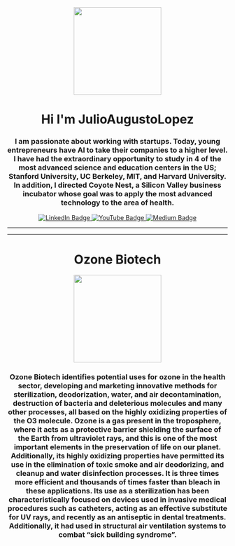 <div id="header" align="center">
<img src="https://media3.giphy.com/media/ZaWIVLcGf8lqHK2rHq/giphy.gif?cid=5e214886e4xuwc1u2imdzt2eajy0etoy6rii8wgtahg2c7jn&rid=giphy.gif&ct=g" width=200 />
<h1 align="center">   Hi I'm JulioAugustoLopez</h1>
<h3 align="center">I am passionate about working with startups. Today, young entrepreneurs have AI to take their companies to a higher level. I have had the extraordinary opportunity to study in 4 of the most advanced science and education centers in the US; Stanford University, UC Berkeley, MIT, and Harvard University. In addition, I directed Coyote Nest, a Silicon Valley business incubator whose goal was to apply the most advanced technology to the area of health.</h3>

</div>



<div id="badges" align="center">
     <a href="https://www.linkedin.com/in/julio-lopez-b557082b/" target="_blank">
         <img src="https://img.shields.io/badge/LinkedIn-Julio%20Lopez-blue"
              alt="LinkedIn Badge" />
  </a>
  <a href="https://youtu.be/WS5lXuDuRVM" target="_blank">
         <img src="https://img.shields.io/youtube/views/WS5lXuDuRVM?color=red&label=YouTube&style=social"
              alt="YouTube Badge" />
  </a>
  <a href="https://medium.com/@cdn.ceo" target="_blank">
         <img src="https://img.shields.io/badge/Medium-Julio%20Lopez-lightgrey"
              alt="Medium Badge" />
  </a>
  </div>

---
---
<div id="header" align="center">
<h1 align="center">   Ozone Biotech</h1>
<img src="https://img.shields.io/youtube/views/Cbic1IndEZU?label=Ozone%20Biotech&logo=YouTube&style=social" width=200 />

<h3 align="center">Ozone Biotech identifies potential uses for ozone in the health sector, developing and marketing innovative methods for sterilization, deodorization, water, and air decontamination, destruction of bacteria and deleterious molecules and many other processes, all based on the highly oxidizing properties of the O3 molecule. Ozone is a gas present in the troposphere, where it acts as a protective barrier shielding the surface of the Earth from ultraviolet rays, and this is one of the most important elements in the preservation of life on our planet. Additionally, its highly oxidizing properties have permitted its use in the elimination of toxic smoke and air deodorizing, and cleanup and water disinfection processes. It is three times more efficient and thousands of times faster than bleach in these applications. Its use as a sterilization has been characteristically focused on devices used in invasive medical procedures such as catheters, acting as an effective substitute for UV rays, and recently as an antiseptic in dental treatments. Additionally, it had used in structural air ventilation systems to combat “sick building syndrome”.</h3>

</div>
